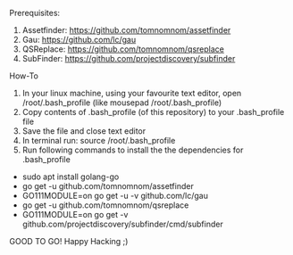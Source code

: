 Prerequisites:
1) Assetfinder: https://github.com/tomnomnom/assetfinder
2) Gau: https://github.com/lc/gau
3) QSReplace: https://github.com/tomnomnom/qsreplace
4) SubFinder: https://github.com/projectdiscovery/subfinder

How-To

1) In your linux machine, using your favourite text editor, open /root/.bash_profile (like mousepad /root/.bash_profile)
2) Copy contents of .bash_profile (of this repository) to  your .bash_profile file
3) Save the file and close text editor 
4) In terminal run: source /root/.bash_profile
5) Run following commands to install the the dependencies for .bash_profile
 - sudo apt install golang-go
 - go get -u github.com/tomnomnom/assetfinder
 - GO111MODULE=on go get -u -v github.com/lc/gau
 - go get -u github.com/tomnomnom/qsreplace
 - GO111MODULE=on go get -v github.com/projectdiscovery/subfinder/cmd/subfinder

GOOD TO GO! 
                  Happy Hacking ;)
